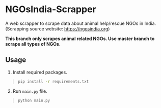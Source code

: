 # NGOsIndia-Scrapper

A web scrapper to scrape data about animal help/rescue NGOs in India. (Scrapping source website: https://ngosindia.org)

**This branch only scrapes animal related NGOs. Use master branch to scrape all types of NGOs.**

## Usage

1. Install required packages.

> ```bash
> pip install -r requirements.txt
> ```

2. Run `main.py` file.

> ```bash
> python main.py
> ```
